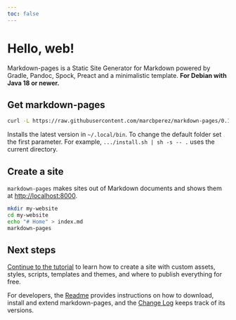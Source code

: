 ```yaml
---
toc: false
---
```


# Hello, web!

Markdown-pages is a Static Site Generator for Markdown powered by Gradle,
Pandoc, Spock, Preact and a minimalistic template. **For Debian with Java 18 or
newer.**

## Get markdown-pages

```bash
curl -L https://raw.githubusercontent.com/marcbperez/markdown-pages/0.10.0/install.sh | sh
```

Installs the latest version in `~/.local/bin`. To change the default folder set
the first parameter. For example, `.../install.sh | sh -s -- .` uses the current
directory.

## Create a site

`markdown-pages` makes sites out of Markdown documents and shows them at
[http://localhost:8000][dev-server-home].

```bash
mkdir my-website
cd my-website
echo "# Home" > index.md
markdown-pages
```

## Next steps

[Continue to the tutorial][tutorial] to learn how to create a site with custom
assets, styles, scripts, templates and themes, and where to publish everything
for free.

For developers, the [Readme][readme] provides instructions on how to download, 
install and extend markdown-pages, and the [Change Log][changelog] keeps track
of its versions.

[dev-server-home]: http://localhost:8000
[tutorial]: /tutorial.html
[readme]: /README.html
[changelog]: /CHANGELOG.html
